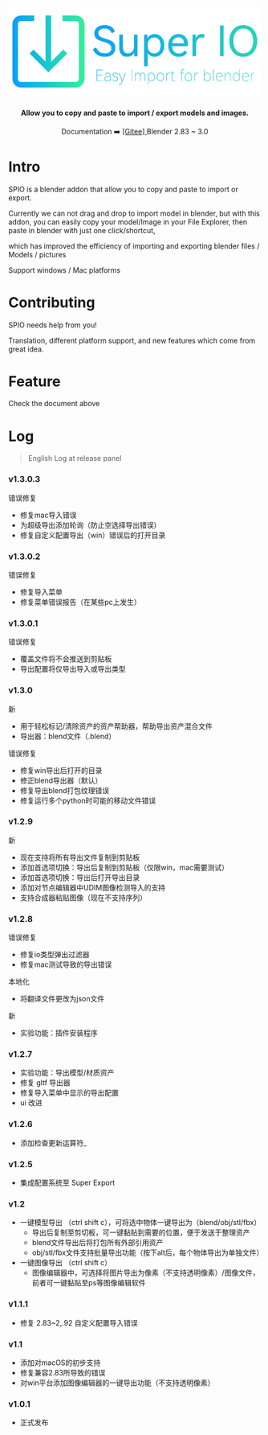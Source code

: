 <p align="center">
  <a href="https://atticus-lv.gitee.io/super_io/#/">
    <img src="res/img/logo_bg.png" alt="logo" width="540px"/>
  </a>
</p>
<h4 align="center">
    Allow you to copy and paste to import / export models and images. <br>
</h4>
<p align="center">
    Documentation ➡️
    <a href="https://atticus-lv.gitee.io/super_io/#/">
	[Gitee] 
    </a>
    Blender 2.83 ~ 3.0
</p>

# Intro

SPIO is a blender addon that allow you to copy and paste to import or export.

Currently we can not drag and drop to import model in blender, but with this addon, you can easily copy your model/Image
in your File Explorer, then paste in blender with just one click/shortcut,

which has improved the efficiency of importing and exporting blender files / Models / pictures

Support windows / Mac platforms

# Contributing

SPIO needs help from you!

Translation, different platform support, and new features which come from great idea.

# Feature

Check the document above

# Log

> English Log at release panel

### v1.3.0.3

错误修复

+ 修复mac导入错误
+ 为超级导出添加轮询（防止空选择导出错误）
+ 修复自定义配置导出（win）错误后的打开目录

### v1.3.0.2

错误修复

+ 修复导入菜单
+ 修复菜单错误报告（在某些pc上发生）

### v1.3.0.1

错误修复

+ 覆盖文件将不会推送到剪贴板
+ 导出配置将仅导出导入或导出类型

### v1.3.0

新

+ 用于轻松标记/清除资产的资产帮助器，帮助导出资产混合文件
+ 导出器：blend文件（.blend）

错误修复

+ 修复win导出后打开的目录
+ 修正blend导出器（默认）
+ 修复导出blend打包纹理错误
+ 修复运行多个python时可能的移动文件错误

### v1.2.9

新

+ 现在支持将所有导出文件复制到剪贴板
+ 添加首选项切换：导出后复制到剪贴板（仅限win，mac需要测试）
+ 添加首选项切换：导出后打开导出目录
+ 添加对节点编辑器中UDIM图像检测导入的支持
+ 支持合成器粘贴图像（现在不支持序列）

### v1.2.8

错误修复

+ 修复io类型弹出过滤器
+ 修复mac测试导致的导出错误

本地化

+ 将翻译文件更改为json文件

新

+ 实验功能：插件安装程序

### v1.2.7

+ 实验功能：导出模型/材质资产
+ 修复 gltf 导出器
+ 修复导入菜单中显示的导出配置
+ ui 改进

### v1.2.6

+ 添加检查更新运算符_

### v1.2.5

+ 集成配置系统至 Super Export

### v1.2

+ 一键模型导出 （ctrl shift c），可将选中物体一键导出为（blend/obj/stl/fbx）
    + 导出后复制至剪切板，可一键黏贴到需要的位置，便于发送于整理资产
    + blend文件导出后将打包所有外部引用资产
    + obj/stl/fbx文件支持批量导出功能（按下alt后，每个物体导出为单独文件）
+ 一键图像导出 （ctrl shift c）
    + 图像编辑器中，可选择将图片导出为像素（不支持透明像素）/图像文件，前者可一键黏贴至ps等图像编辑软件

### v1.1.1

+ 修复 2.83~2,.92 自定义配置导入错误

### v1.1

+ 添加对macOS的初步支持
+ 修复兼容2.83所导致的错误
+ 对win平台添加图像编辑器的一键导出功能（不支持透明像素）

### v1.0.1

+ 正式发布